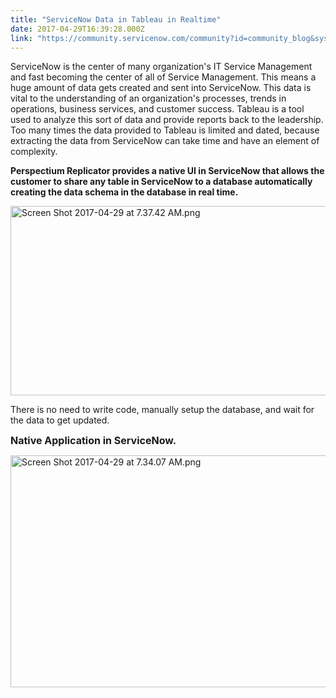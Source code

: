 ```yaml
---
title: "ServiceNow Data in Tableau in Realtime"
date: 2017-04-29T16:39:28.000Z
link: "https://community.servicenow.com/community?id=community_blog&sys_id=a5cc2265dbd0dbc01dcaf3231f96199c"
---
```

<p>ServiceNow is the center of many organization's IT Service Management and fast becoming the center of all of Service Management. This means a huge amount of data gets created and sent into ServiceNow. This data is vital to the understanding of an organization's processes, trends in operations, business services, and customer success. Tableau is a tool used to analyze this sort of data and provide reports back to the leadership. Too many times the data provided to Tableau is limited and dated, because extracting the data from ServiceNow can take time and have an element of complexity.</p><p><strong>Perspectium Replicator provides a native UI in ServiceNow that allows the customer to share any table in ServiceNow to a database automatically creating the data schema in the database in real time.</strong></p><p><img  alt="Screen Shot 2017-04-29 at 7.37.42 AM.png" class="image-2 jive-image" src="dcc40842dbd41344e9737a9e0f9619ed.iix" style="width: 620px; height: 303px;"/></p><p>There is no need to write code, manually setup the database, and wait for the data to get updated.</p><p></p><p><strong style="font-size: 12pt;">Native Application in ServiceNow.</strong></p><p><img   alt="Screen Shot 2017-04-29 at 7.34.07 AM.png" class="image-1 jive-image" src="27b264cedb10dfc068c1fb651f9619de.iix" style="width: 620px; height: 371px;"/></p>